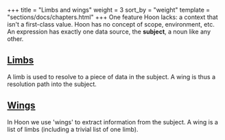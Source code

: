 +++
title = "Limbs and wings"
weight = 3
sort_by = "weight"
template = "sections/docs/chapters.html"
+++
One feature Hoon lacks: a context that isn't a first-class value. Hoon has no
concept of scope, environment, etc.  An expression has exactly one data source,
the **subject**, a noun like any other.

## [Limbs](@/docs/reference/hoon-expressions/limb/limb.md)

A limb is used to resolve to a piece of data in the subject.  A wing is thus a resolution path into the subject.

## [Wings](@/docs/reference/hoon-expressions/limb/wing.md)

In Hoon we use 'wings' to extract information from the subject.  A wing is a list of limbs (including a trivial list of one limb).
